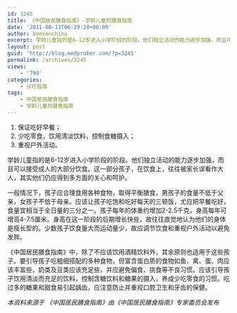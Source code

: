 ```yaml
---
id: 3245
title: 《中国居民膳食指南》-学龄儿童的膳食指南
date: '2011-08-13T06:29:28+00:00'
author: bensonchina
excerpt: 学龄儿童指的是6-12岁进入小学阶段的阶段。他们独立活动的能力逐步加强，而且可以接受成人的大部分饮食。这一部分孩子，在饮食上，往往被家长误看作大人，其实他们仍应得到多方面的关心和呵护。
layout: post
guid: 'http://blog.medprober.com/?p=3245'
permalink: /archives/3245
views:
    - '799'
categories:
    - 诊疗指南
tags:
    - 中国居民膳食指南
    - 学龄儿童的膳食指南
---
```


1. 保证吃好早餐；
2. 少吃零食，饮用清淡饮料，控制食糖摄入；
3. 重视户外活动。

学龄儿童指的是6-12岁进入小学阶段的阶段。他们独立活动的能力逐步加强，而且可以接受成人的大部分饮食。这一部分孩子，在饮食上，往往被家长误看作大人，其实他们仍应得到多方面的关心和呵护。

一般情况下，孩子应合理食用各种食物，取得平衡膳食，男孩子的食量不低于父亲，女孩子不低于母亲。应该让孩子吃饱和吃好每天的三顿饭，尤应把早餐吃好，食量宜相当于全日量的三分之一。孩子每年的体重约增加2-2.5千克，身高每年可增高4-7.5厘米。身高在这一阶段的后期增长快些，故往往直觉地认为他们的身体是瘦长型的。少数孩子饮食量大而运动量少，故应调节饮食和重视户外活动以避免发胖。

《中国居民膳食指南》中，除了不应该饮用酒精饮料外，其余原则也适用于这些孩子。要引导孩子吃粗细搭配的多种食物，但富含蛋白质的食物如鱼、禽、蛋、肉应该丰富些，奶类及豆类应该充足些，并应避免偏食、挑食等不良习惯。应该引导孩子饮用清淡而充足的饮料，控制含糖饮料和糖果的摄入，养成少吃零食的习惯。吃过多的糖果和甜食易引起龋齿，应注意防止并重视口腔卫生和牙齿的保健。

*本资料来源于 《中国居民膳食指南》由《中国居民膳食指南》专家委员会发布*